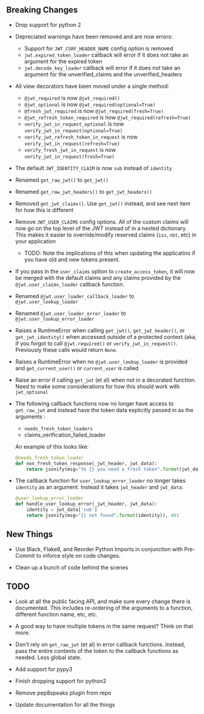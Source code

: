 Breaking Changes
----------------
* Drop support for python 2

* Depreciated warnings have been removed and are now errors:
    - Support for `JWT_CSRF_HEADER_NAME` config option is removed
    - `jwt.expired_token_loader` callback will error if it does not take an argument
      for the expired token
    - `jwt.decode_key_loader` callback will error if it does not take an argument
      for the unverified_claims and the unverified_headers

* All view decorators have been moved under a single method:
    - `@jwt_required` is now `@jwt_required()`
    - `@jwt_optional` is now `@jwt_required(optional=True)`
    - `@fresh_jwt_required` is now `@jwt_required(fresh=True)`
    - `@jwt_refresh_token_required` is now `@jwt_required(refresh=True)`
    - `verify_jwt_in_request_optional` is now `verify_jwt_in_request(optional=True)`
    - `verify_jwt_refresh_token_in_request` is now `verify_jwt_in_request(refresh=True)`
    - `verify_fresh_jwt_in_request` is now `verify_jwt_in_request(fresh=True)`

* The default `JWT_IDENTITY_CLAIM` is now `sub` instead of `identity`

* Renamed `get_raw_jwt()` to `get_jwt()`

* Renamed `get_raw_jwt_headers()` to `get_jwt_headers()`

* Removed `get_jwt_claims()`. Use `get_jwt()` instead, and see next item for
  how this is different

* Remove `JWT_USER_CLAIMS` config options. All of the custom claims will now go
  on the top level of the JWT instead of in a nested dictionary. This makes it
  easier to override/modify reserved claims (`iss`, `nbt`, etc) in your application
    - TODO: Note the implications of this when updating the applicatino if you
      have old and new tokens present.

* If you pass in the `user_claims` option to `create_access_token`, it will now
  be merged with the default claims and any claims provided by the
  `@jwt.user_claims_loader` callback function.

* Renamed `@jwt.user_loader_callback_loader` to `@jwt.user_lookup_loader`

* Renamed `@jwt.user_loader_error_loader` to `@jwt.user_lookup_error_loader`

* Raises a RuntimeError when calling `get_jwt()`, `get_jwt_header()`, or
  `get_jwt_identity()` when accessed outside of a protected context (aka,
  if you forgot to call `@jwt.required()` or `verify_jwt_in_request()`.
  Previously these calls would return `None`.

* Raises a RuntimeError when no `@jwt.user_lookup_loader` is provided and
  `get_current_user()` or `current_user` is called

* Raise an error if calling `get_jwt` (et al) when not in a decorated function.
  Need to make some considerations for how this should work with `jwt_optional`

* The following callback functions now no longer have access to `get_raw_jwt` and
  instead have the token data explicitly passed in as the arguments :
    - `needs_fresh_token_loaders`
    - claims_verification_failed_loader

  An example of this looks like:
  ```python
  @needs_fresh_token_loader
  def non_fresh_token_response(_jwt_header, jwt_data):
      return jsonify(msg="Yo {} you need a fresh token".format(jwt_data['sub']), 401)
  ```

* The callback function for `user_lookup_error_loader` no longer takes `identity`
  as an argument. Instead it takes `jwt_header` and `jwt_data`:

  ```python
  @user_lookup_error_loader
  def handle_user_lookup_error(_jwt_header, jwt_data):
      identity = jwt_data['sub']
      return jsonify(msg="{} not found".format(identity)), 401
  ```

New Things
----------
* Use Black, Flake8, and Reorder Python Imports in conjunction with Pre-Commit
  to inforce style on code changes.

* Clean up a bunch of code behind the scenes

TODO
----
* Look at all the public facing API, and make sure every change there is documented.
  This includes re-ordering of the arguments to a function, different function
  name, etc, etc.

* A good way to have multiple tokens in the same request? Think on that more.

* Don't rely on `get_raw_jwt` (et al) in error callback functions. Instead, pass
  the entire contents of the token to the callback functions as needed. Less global
  state.

* Add support for pypy3

* Finish dropping support for python2

* Remove pep8speaks plugin from repo

* Update documentation for all the things
